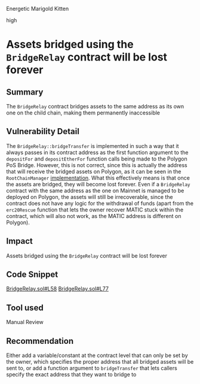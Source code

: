 Energetic Marigold Kitten

high

# Assets bridged using the `BridgeRelay` contract will be lost forever

## Summary
The `BridgeRelay` contract bridges assets to the same address as its own one on the child chain, making them permanently inaccessible

## Vulnerability Detail
The `BridgeRelay::bridgeTransfer` is implemented in such a way that it always passes in its contract address as the first function argument to the `depositFor` and `depositEtherFor` function calls being made to the Polygon PoS Bridge. However, this is not correct, since this is actually the address that will receive the bridged assets on Polygon, as it can be seen in the `RootChainManager` [implementation](https://github.com/maticnetwork/pos-portal/blob/d6c21182b1c379a858cf4cf23d34837b199e4908/contracts/root/RootChainManager/RootChainManager.sol#L263). What this effectively means is that once the assets are bridged, they will become lost forever. Even if a `BridgeRelay` contract with the same address as the one on Mainnet is managed to be deployed on Polygon, the assets will still be irrecoverable, since the contract does not have any logic for the withdrawal of funds (apart from the `erc20Rescue` function that lets the owner recover MATIC stuck within the contract, which will also not work, as the MATIC address is different on Polygon).

## Impact
Assets bridged using the `BridgeRelay` contract will be lost forever

## Code Snippet
[BridgeRelay.sol#L58](https://github.com/sherlock-audit/2024-02-telcoin-platform-audit-update/blob/main/telcoin-contracts/contracts/bridge/BridgeRelay.sol#L58)
[BridgeRelay.sol#L77](https://github.com/sherlock-audit/2024-02-telcoin-platform-audit-update/blob/main/telcoin-contracts/contracts/bridge/BridgeRelay.sol#L77)

## Tool used
Manual Review

## Recommendation
Either add a variable/constant at the contract level that can only be set by the owner, which specifies the proper address that all bridged assets will be sent to, or add a function argument to `bridgeTransfer` that lets callers specify the exact address that they want to bridge to